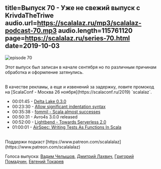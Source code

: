 title=Выпуск 70 - Уже не свежий выпуск с KrivdaTheTriwe
audio.url=https://scalalaz.ru/mp3/scalalaz-podcast-70.mp3
audio.length=115761120
page=https://scalalaz.ru/series-70.html
date=2019-10-03
----
![episode 70](https://scalalaz.ru/img/episode70.jpg)

Этот выпуск был записан в начале сентября но по различным причинам обработка и оформление затянулись.

<br/>
В качестве рекламы, а еще и извенений за задержку,
ловите промокод на [ScalaConf - Москва 26 ноября](https://scalaconf.ru/2019) `scalalaz`.
<br/>

* 00:01:45 - [Delta Lake 0.3.0](https://databricks.com/blog/2019/08/02/announcing-delta-lake-0-3-0-release.html) 
* 00:23:30 - [Allow significant indentation syntax](https://github.com/lampepfl/dotty/pull/7083) 
* 00:35:38 - [fommil - Scala almost successes](https://medium.com/@fommil/scala-almost-succeeded-c3b1028b02c5)
* 00:50:31 - Avro4s 3.0.0 released
* 00:52:00 - [Lightbend - Towards Serverless 2.0](https://github.com/cloudstateio/cloudstate/) 
* 01:00:01 - [AirSpec: Writing Tests As Functions In Scala](https://medium.com/airframe/airspec-bbc8d4369157)

<br/>
Поддержи подкаст [https://www.patreon.com/scalalalaz](https://www.patreon.com/scalalalaz)
<br/>

Голоса выпуска:
[Вадим Челышов](https://github.com/dos65),
[Дмитрий Лахвич](https://github.com/ReiReiRei),
[Григорий Помадчин](https://github.com/pomadchin),
[Евгений Токарев](https://twitter.com/strobegen)

